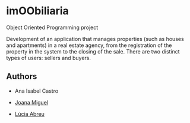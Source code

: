 # imOObiliaria
Object Oriented Programming project

Development of an application that manages properties (such as houses and apartments)
in a real estate agency, from the registration of the property in the system to the closing of
the sale. There are two distinct types of users: sellers and buyers. 

## Authors

* Ana Isabel Castro

* [Joana Miguel](https://github.com/joanamiguel)

* [Lúcia Abreu](https://github.com/LMVDA)
